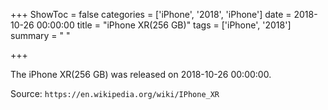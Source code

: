 +++
ShowToc = false
categories = ['iPhone', '2018', 'iPhone']
date = 2018-10-26 00:00:00
title = "iPhone XR(256 GB)"
tags = ['iPhone', '2018']
summary = " "

+++

The iPhone XR(256 GB) was released on 2018-10-26 00:00:00.

Source: `https://en.wikipedia.org/wiki/IPhone_XR`


